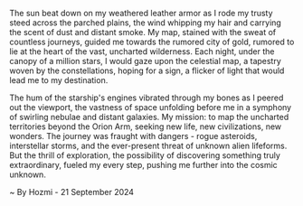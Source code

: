 
The sun beat down on my weathered leather armor as I rode my trusty steed across the parched plains, the wind whipping my hair and carrying the scent of dust and distant smoke. My map, stained with the sweat of countless journeys, guided me towards the rumored city of gold, rumored to lie at the heart of the vast, uncharted wilderness. Each night, under the canopy of a million stars, I would gaze upon the celestial map, a tapestry woven by the constellations, hoping for a sign, a flicker of light that would lead me to my destination. 

The hum of the starship's engines vibrated through my bones as I peered out the viewport, the vastness of space unfolding before me in a symphony of swirling nebulae and distant galaxies. My mission: to map the uncharted territories beyond the Orion Arm, seeking new life, new civilizations, new wonders. The journey was fraught with dangers - rogue asteroids, interstellar storms, and the ever-present threat of unknown alien lifeforms. But the thrill of exploration, the possibility of discovering something truly extraordinary, fueled my every step, pushing me further into the cosmic unknown. 

~ By Hozmi - 21 September 2024
